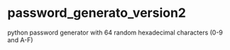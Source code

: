 # password_generato_version2
python password generator with 64 random hexadecimal characters (0-9 and A-F)
